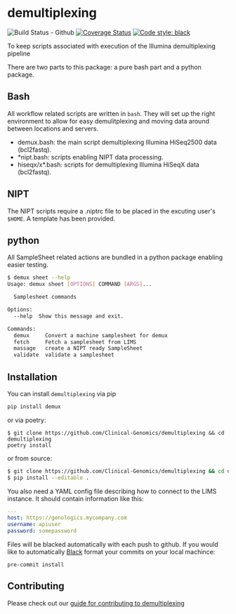 # demultiplexing
![Build Status - Github][gh-actions-badge]
[![Coverage Status][coveralls-image]][coveralls-url]
[![Code style: black][black-image]][black-url]

To keep scripts associated with execution of the Illumina demultiplexing pipeline

There are two parts to this package: a pure bash part and a python package.

## Bash

All workflow related scripts are written in `bash`. They will set up the right environment to allow for easy demulitplexing and moving data around between locations and servers.

* demux.bash: the main script demultiplexing Illumina HiSeq2500 data (bcl2fastq).
* *nipt.bash: scripts enabling NIPT data processing.
* hiseqx/x*.bash: scripts for demultiplexing Illumina HiSeqX data (bcl2fastq).

## NIPT

The NIPT scripts require a .niptrc file to be placed in the excuting user's `$HOME`. A template has been provided.

## python

All SampleSheet related actions are bundled in a python package enabling easier testing.

```bash
$ demux sheet --help
Usage: demux sheet [OPTIONS] COMMAND [ARGS]...

  Samplesheet commands

Options:
  --help  Show this message and exit.

Commands:
  demux     Convert a machine samplesheet for demux
  fetch     Fetch a samplesheet from LIMS
  massage   create a NIPT ready SampleSheet
  validate  validate a samplesheet
```

## Installation

You can install `demultiplexing` via pip

````bash
pip install demux
```` 

or via poetry:
```
$ git clone https://github.com/Clinical-Genomics/demultiplexing && cd demultiplexing
poetry install
```

or from source:

```bash
$ git clone https://github.com/Clinical-Genomics/demultiplexing && cd demultiplexing
$ pip install --editable .
```

You also need a YAML config file describing how to connect to the LIMS instance. It should contain information like this:

```yaml
---
host: https://genologics.mycompany.com
username: apiuser
password: somepassword
```

Files will be blacked automatically with each push to github. If you would like to automatically [Black][black-url] format your commits on your local machince:

```
pre-commit install
```

## Contributing

Please check out our [guide for contributing to demultiplexing](CONTRIBUTING.md)

[coveralls-url]: https://coveralls.io/github/Clinical-Genomics/demultiplexing
[black-url]: https://github.com/psf/black

<!-- badges -->
[gh-actions-badge]: https://github.com/Clinical-Genomics/demultiplexing/workflows/Demultiplexing%20CI/badge.svg
[coveralls-image]: https://coveralls.io/repos/github/Clinical-Genomics/demultiplexing/badge.svg?branch=master
[black-image]: https://img.shields.io/badge/code%20style-black-000000.svg
